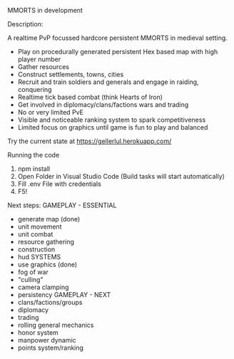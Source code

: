 MMORTS in development

Description: 

A realtime PvP focussed hardcore persistent MMORTS in medieval setting.

- Play on procedurally generated persistent Hex based map with high player number
- Gather resources
- Construct settlements, towns, cities
- Recruit and train soldiers and generals and engage in raiding, conquering
- Realtime tick based combat (think Hearts of Iron)
- Get involved in diplomacy/clans/factions wars and trading
- No or very limited PvE
- Visible and noticeable ranking system to spark competitiveness
- Limited focus on graphics until game is fun to play and balanced

Try the current state at https://gellerlul.herokuapp.com/

Running the code
1. npm install
1. Open Folder in Visual Studio Code (Build tasks will start automatically)
2. Fill .env File with credentials
3. F5!

Next steps:
GAMEPLAY - ESSENTIAL
- generate map (done)
- unit movement
- unit combat
- resource gathering
- construction
- hud
SYSTEMS
- use graphics (done)
- fog of war
- "culling"
- camera clamping
- persistency
GAMEPLAY - NEXT
- clans/factions/groups
- diplomacy
- trading
- rolling general mechanics
- honor system
- manpower dynamic
- points system/ranking

